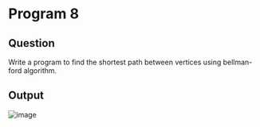 # Program 8
## Question
Write a program to find the shortest path between vertices using bellman-ford algorithm.
## Output

![image](https://user-images.githubusercontent.com/42874695/106451069-07073f00-64ac-11eb-8209-0d9a5773d22f.png)

